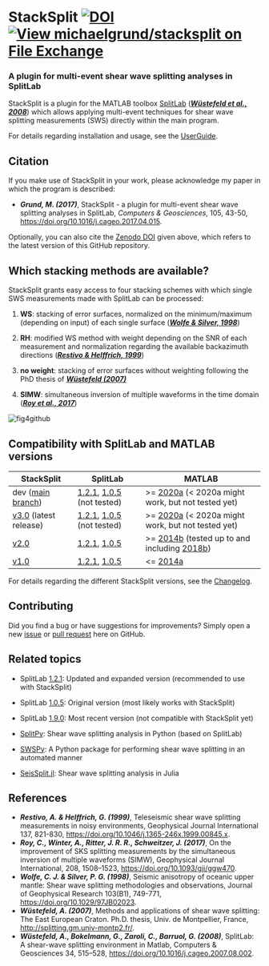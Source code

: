 
# StackSplit                            [![DOI](https://zenodo.org/badge/DOI/10.5281/zenodo.5802051.svg)](https://doi.org/10.5281/zenodo.5802051) [![View michaelgrund/stacksplit on File Exchange](https://www.mathworks.com/matlabcentral/images/matlab-file-exchange.svg)](https://de.mathworks.com/matlabcentral/fileexchange/62402-michaelgrund-stacksplit)

### A plugin for multi-event shear wave splitting analyses in SplitLab

StackSplit is a plugin for the MATLAB toolbox [SplitLab](http://splitting.gm.univ-montp2.fr/) ([**_Wüstefeld et al., 2008_**](https://www.sciencedirect.com/science/article/pii/S0098300407001859)) which allows applying multi-event techniques for shear wave splitting measurements (SWS) directly within the main program.

For details regarding installation and usage, see the [UserGuide](https://github.com/michaelgrund/stacksplit/blob/main/StackSplit/Doc/StackSplit_userguide.md).

Citation
--------

If you make use of StackSplit in your work, please acknowledge my paper in which the program is described:

- **_Grund, M. (2017)_**, StackSplit - a plugin for multi-event shear wave splitting analyses in SplitLab, *Computers & Geosciences*, 105, 43-50, https://doi.org/10.1016/j.cageo.2017.04.015.

Optionally, you can also cite the [Zenodo DOI](https://zenodo.org/record/5802051#) given above, which refers to the latest version of this GitHub repository.

Which stacking methods are available?
-------------------------------------

StackSplit grants easy access to four stacking schemes with which single SWS measurements made with SplitLab can be processed:

1. **WS**: stacking of error surfaces, normalized on the minimum/maximum (depending on input) of each single surface ([**_Wolfe & Silver, 1998_**](https://doi.org/10.1029/97JB02023))

2. **RH**: modified WS method with weight depending on the SNR of each measurement and normalization regarding the available backazimuth directions ([**_Restivo & Helffrich, 1999_**](https://doi.org/10.1046/j.1365-246x.1999.00845.x))

3. **no weight**: stacking of error surfaces without weighting following the PhD thesis of [**_Wüstefeld (2007)_**](http://splitting.gm.univ-montp2.fr/)

4. **SIMW**: simultaneous inversion of multiple waveforms in the time domain ([**_Roy et al., 2017_**](https://doi.org/10.1093/gji/ggw470))

![fig4github](https://user-images.githubusercontent.com/23025878/56716351-6d3d2a80-673a-11e9-8b34-2191c119d780.png)

Compatibility with SplitLab and MATLAB versions
-----------------------------------------------

|StackSplit|SplitLab|MATLAB|
|---|---|---|
|dev ([main branch](https://github.com/michaelgrund/stacksplit))|[1.2.1](https://robporritt.wordpress.com/software/), [1.0.5](http://splitting.gm.univ-montp2.fr/) (not tested)|>= [2020a](https://mathworks.com/help/releases/R2020a/index.html) (< 2020a might work, but not tested yet)|
|[v3.0](https://github.com/michaelgrund/stacksplit/releases/tag/v3.0) (latest release)|[1.2.1](https://robporritt.wordpress.com/software/), [1.0.5](http://splitting.gm.univ-montp2.fr/) (not tested)|>= [2020a](https://mathworks.com/help/releases/R2020a/index.html) (< 2020a might work, but not tested yet)|
|[v2.0](https://github.com/michaelgrund/stacksplit/releases/tag/v2.0)|[1.2.1](https://robporritt.wordpress.com/software/), [1.0.5](http://splitting.gm.univ-montp2.fr/)|>= [2014b](https://mathworks.com/company/newsroom/mathworks-introduces-new-features-in-matlab-and-simulink.html) (tested up to and including [2018b](https://mathworks.com/help/releases/R2018b/index.html))|
|[v1.0](https://github.com/michaelgrund/stacksplit/releases/tag/v1.0)|[1.2.1](https://robporritt.wordpress.com/software/), [1.0.5](http://splitting.gm.univ-montp2.fr/)|<= [2014a](https://mathworks.com/company/newsroom/mathworks-announces-release-2014a-of-the-matlab-and-simulink-product-families.html)|

For details regarding the different StackSplit versions, see the [Changelog](https://github.com/michaelgrund/stacksplit/blob/main/changelog.md).

Contributing
------------

Did you find a bug or have suggestions for improvements? Simply open a new [issue](https://github.com/michaelgrund/stacksplit/issues) or [pull request](https://github.com/michaelgrund/stacksplit/pulls) here on GitHub.

Related topics
--------------

- SplitLab [1.2.1](https://robporritt.wordpress.com/software/): Updated and expanded version (recommended to use with StackSplit)

- SplitLab [1.0.5](http://splitting.gm.univ-montp2.fr/): Original version (most likely works with StackSplit)

- SplitLab [1.9.0](https://github.com/IPGP/splitlab): Most recent version (not compatible with StackSplit yet)

- [SplitPy](https://github.com/paudetseis/SplitPy): Shear wave splitting analysis in Python (based on SplitLab)

- [SWSPy](https://github.com/TomSHudson/swspy): A Python package for performing shear wave splitting in an automated manner
  
- [SeisSplit.jl](https://github.com/anowacki/SeisSplit.jl): Shear wave splitting analysis in Julia

References
----------

- **_Restivo, A. & Helffrich, G. (1999)_**, Teleseismic shear wave splitting measurements in noisy environments, Geophysical Journal International 137, 821-830, https://doi.org/10.1046/j.1365-246x.1999.00845.x.
- **_Roy, C., Winter, A., Ritter, J. R. R., Schweitzer, J. (2017)_**, On the improvement of SKS splitting measurements by the simultaneous inversion of multiple waveforms (SIMW), Geophysical Journal International, 208, 1508–1523, https://doi.org/10.1093/gji/ggw470.
- **_Wolfe, C. J. & Silver, P. G. (1998)_**, Seismic anisotropy of oceanic upper mantle: Shear wave splitting methodologies and observations, Journal of Geophysical Research 103(B1), 749-771, https://doi.org/10.1029/97JB02023.
- **_Wüstefeld, A. (2007)_**, Methods and applications of shear wave splitting: The East European Craton. Ph.D. thesis, Univ. de Montpellier, France, http://splitting.gm.univ-montp2.fr/.
- **_Wüstefeld, A., Bokelmann, G., Zaroli, C., Barruol, G. (2008)_**, SplitLab: A shear-wave splitting environment in Matlab, Computers & Geosciences 34, 515–528, https://doi.org/10.1016/j.cageo.2007.08.002.
